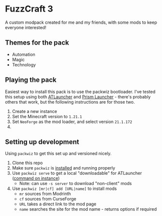# FuzzCraft 3

A custom modpack created for me and my friends, with some mods to keep everyone interested!

## Themes for the pack

- Automation
- Magic
- Technology

## Playing the pack

Easiest way to install this pack is to use the packwiz bootloader. I've tested this setup using
both [ATLauncher](https://atlauncher.com/downloads) and [Prism Launcher](https://prismlauncher.org/download/windows/) - there's probably others that work, but the following instructions are for those two.

1. Create a new instance
2. Set the Minecraft version to `1.21.1`
3. Set `NeoForge` as the mod loader, and select version `21.1.172`
4.

## Setting up development

Using `packwiz` to get this set up and versioned nicely.

1. Clone this repo
2. Make sure `packwiz` is [installed](https://packwiz.infra.link/installation/) and running properly
3. Use `packwiz serve` to get a local "downloadable" for ATLauncher ([command on instance](https://packwiz.infra.link/tutorials/installing/packwiz-installer/))
   - Note: can use `-s server` to download "non-client" mods
4. Use `packwiz [mr|cf] add [URL|name]` to install mods
   - `mr` sources from Modrinth
   - `cf` sources from CurseForge
   - `URL` takes a direct link to the mod page
   - `name` searches the site for the mod name - returns options if required
